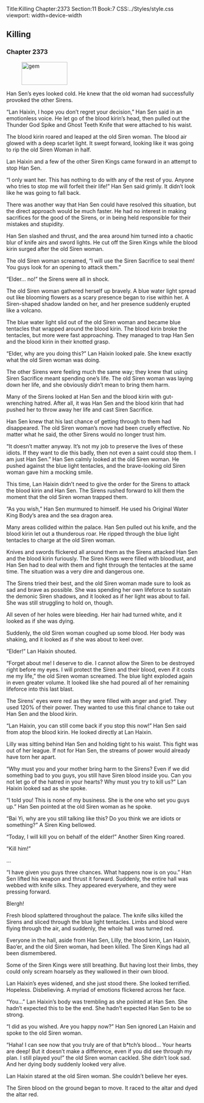 Title:Killing 
Chapter:2373 
Section:11 
Book:7 
CSS:../Styles/style.css 
viewport: width=device-width
  
## Killing
### Chapter 2373
  
<figure>
	<img src="../Images/gem.gif" alt="gem" id="gem" width="120" height="60" />
</figure>
  

  
Han Sen’s eyes looked cold. He knew that the old woman had successfully provoked the other Sirens.

“Lan Haixin, I hope you don’t regret your decision,” Han Sen said in an emotionless voice. He let go of the blood kirin’s head, then pulled out the Thunder God Spike and Ghost Teeth Knife that were attached to his waist.

The blood kirin roared and leaped at the old Siren woman. The blood air glowed with a deep scarlet light. It swept forward, looking like it was going to rip the old Siren Woman in half.

Lan Haixin and a few of the other Siren Kings came forward in an attempt to stop Han Sen.

“I only want her. This has nothing to do with any of the rest of you. Anyone who tries to stop me will forfeit their life!” Han Sen said grimly. It didn’t look like he was going to fall back.

There was another way that Han Sen could have resolved this situation, but the direct approach would be much faster. He had no interest in making sacrifices for the good of the Sirens, or in being held responsible for their mistakes and stupidity.

Han Sen slashed and thrust, and the area around him turned into a chaotic blur of knife airs and sword lights. He cut off the Siren Kings while the blood kirin surged after the old Siren woman.

The old Siren woman screamed, “I will use the Siren Sacrifice to seal them! You guys look for an opening to attack them.”

“Elder… no!” the Sirens were all in shock.

The old Siren woman gathered herself up bravely. A blue water light spread out like blooming flowers as a scary presence began to rise within her. A Siren-shaped shadow landed on her, and her presence suddenly erupted like a volcano.

The blue water light slid out of the old Siren woman and became blue tentacles that wrapped around the blood kirin. The blood kirin broke the tentacles, but more were fast approaching. They managed to trap Han Sen and the blood kirin in their knotted grasp.

“Elder, why are you doing this?” Lan Haixin looked pale. She knew exactly what the old Siren woman was doing.

The other Sirens were feeling much the same way; they knew that using Siren Sacrifice meant spending one’s life. The old Siren woman was laying down her life, and she obviously didn’t mean to bring them harm.

Many of the Sirens looked at Han Sen and the blood kirin with gut-wrenching hatred. After all, it was Han Sen and the blood kirin that had pushed her to throw away her life and cast Siren Sacrifice.

Han Sen knew that his last chance of getting through to them had disappeared. The old Siren woman’s move had been cruelly effective. No matter what he said, the other Sirens would no longer trust him.

“It doesn’t matter anyway. It’s not my job to preserve the lives of these idiots. If they want to die this badly, then not even a saint could stop them. I am just Han Sen.” Han Sen calmly looked at the old Siren woman. He pushed against the blue light tentacles, and the brave-looking old Siren woman gave him a mocking smile.

This time, Lan Haixin didn’t need to give the order for the Sirens to attack the blood kirin and Han Sen. The Sirens rushed forward to kill them the moment that the old Siren woman trapped them.

“As you wish,” Han Sen murmured to himself. He used his Original Water King Body’s area and the sea dragon area.

Many areas collided within the palace. Han Sen pulled out his knife, and the blood kirin let out a thunderous roar. He ripped through the blue light tentacles to charge at the old Siren woman.

Knives and swords flickered all around them as the Sirens attacked Han Sen and the blood kirin furiously. The Siren Kings were filled with bloodlust, and Han Sen had to deal with them and fight through the tentacles at the same time. The situation was a very dire and dangerous one.

The Sirens tried their best, and the old Siren woman made sure to look as sad and brave as possible. She was spending her own lifeforce to sustain the demonic Siren shadows, and it looked as if her light was about to fail. She was still struggling to hold on, though.

All seven of her holes were bleeding. Her hair had turned white, and it looked as if she was dying.

Suddenly, the old Siren woman coughed up some blood. Her body was shaking, and it looked as if she was about to keel over.

“Elder!” Lan Haixin shouted.

“Forget about me! I deserve to die. I cannot allow the Siren to be destroyed right before my eyes. I will protect the Siren and their blood, even if it costs me my life,” the old Siren woman screamed. The blue light exploded again in even greater volume. It looked like she had poured all of her remaining lifeforce into this last blast.

The Sirens’ eyes were red as they were filled with anger and grief. They used 120% of their power. They wanted to use this final chance to take out Han Sen and the blood kirin.

“Lan Haixin, you can still come back if you stop this now!” Han Sen said from atop the blood kirin. He looked directly at Lan Haixin.

Lilly was sitting behind Han Sen and holding tight to his waist. This fight was out of her league. If not for Han Sen, the streams of power would already have torn her apart.

“Why must you and your mother bring harm to the Sirens? Even if we did something bad to you guys, you still have Siren blood inside you. Can you not let go of the hatred in your hearts? Why must you try to kill us?” Lan Haixin looked sad as she spoke.

“I told you! This is none of my business. She is the one who set you guys up.” Han Sen pointed at the old Siren woman as he spoke.

“Bai Yi, why are you still talking like this? Do you think we are idiots or something?” A Siren King bellowed.

“Today, I will kill you on behalf of the elder!” Another Siren King roared.

“Kill him!”

…

“I have given you guys three chances. What happens now is on you.” Han Sen lifted his weapon and thrust it forward. Suddenly, the entire hall was webbed with knife silks. They appeared everywhere, and they were pressing forward.

Blergh!

Fresh blood splattered throughout the palace. The knife silks killed the Sirens and sliced through the blue light tentacles. Limbs and blood were flying through the air, and suddenly, the whole hall was turned red.

Everyone in the hall, aside from Han Sen, Lilly, the blood kirin, Lan Haixin, Bao’er, and the old Siren woman, had been killed. The Siren Kings had all been dismembered.

Some of the Siren Kings were still breathing. But having lost their limbs, they could only scream hoarsely as they wallowed in their own blood.

Lan Haixin’s eyes widened, and she just stood there. She looked terrified. Hopeless. Disbelieving. A myriad of emotions flickered across her face.

“You…” Lan Haixin’s body was trembling as she pointed at Han Sen. She hadn’t expected this to be the end. She hadn’t expected Han Sen to be so strong.

“I did as you wished. Are you happy now?” Han Sen ignored Lan Haixin and spoke to the old Siren woman.

“Haha! I can see now that you truly are of that b*tch’s blood… Your hearts are deep! But it doesn’t make a difference, even if you did see through my plan. I still played you!” the old Siren woman cackled. She didn’t look sad. And her dying body suddenly looked very alive.

Lan Haixin stared at the old Siren woman. She couldn’t believe her eyes.

The Siren blood on the ground began to move. It raced to the altar and dyed the altar red.
